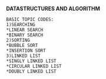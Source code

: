 **DATASTRUCTURES AND ALGORITHM**
```
BASIC TOPIC CODES:
1)SEARCHING
*LINEAR SEARCH
*BINARY SEARCH
2)SORTING
*BUBBLE SORT
*INSERTION SORT
3)LINKED LIST
*SINGLY LINKED LIST
*CIRCULAR LINKED LIST
*DOUBLY LINKED LIST
```
